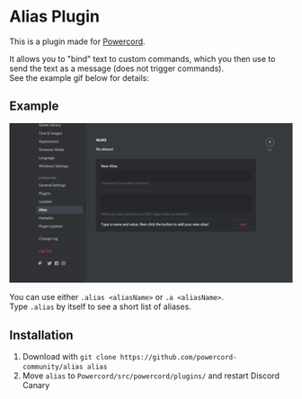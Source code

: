 # Alias Plugin
This is a plugin made for [Powercord](https://github.com/powercord-org/powercord).

It allows you to "bind" text to custom commands, which you then use to send the text as a message (does not trigger commands).  
See the example gif below for details:

## Example
![](Example.gif)

You can use either `.alias <aliasName>` or `.a <aliasName>`.  
Type `.alias` by itself to see a short list of aliases.

## Installation
1. Download with `git clone https://github.com/powercord-community/alias alias`
2. Move `alias` to `Powercord/src/powercord/plugins/` and restart Discord Canary
